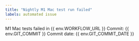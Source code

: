 ```yaml
---
title: "Nightly M1 Mac test run failed"
labels: automated issue
---
```

M1 Mac tests failed in {{ env.WORKFLOW_URL }}
Commit: {{ env.GIT_COMMIT }}
Commit date: {{ env.GIT_COMMIT_DATE }}
